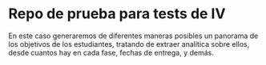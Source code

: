 # Repo de prueba para tests de IV


En este caso generaremos de diferentes maneras posibles un panorama de los
objetivos de los estudiantes, tratando de extraer analítica sobre ellos, desde
cuantos hay en cada fase, fechas de entrega, y demás.
